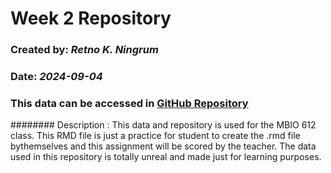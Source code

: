 
# Week 2 Repository

### Created by: _Retno K. Ningrum_

### Date: _2024-09-04_

### This data can be accessed in [GitHub Repository](https://github.com/OCN-682-UH/Ningrum.git)

######## Description : This data and repository is used for the MBIO 612 class. This RMD file is just a practice for student to create the .rmd file bythemselves and this assignment will be scored by the teacher. The data used in this repository is totally unreal and made just for learning purposes. 